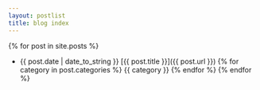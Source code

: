 ```yaml
---
layout: postlist
title: blog index
---
```


{% for post in site.posts %}
* <span>{{ post.date | date_to_string }}</span>
  [{{ post.title }}]({{ post.url }})
  {% for category in post.categories %} <span>{{ category }}</span> {% endfor %}
{% endfor %}
